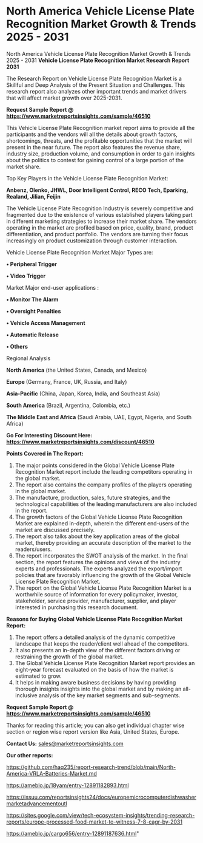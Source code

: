 # North America Vehicle License Plate Recognition Market Growth & Trends 2025 - 2031
North America Vehicle License Plate Recognition Market Growth & Trends 2025 - 2031
<strong>Vehicle License Plate Recognition Market Research Report 2031</strong>

The Research Report on Vehicle License Plate Recognition Market is a Skillful and Deep Analysis of the Present Situation and Challenges. This research report also analyzes other important trends and market drivers that will affect market growth over 2025-2031.

<strong>Request Sample Report @ <a href=https://www.marketreportsinsights.com/sample/46510>https://www.marketreportsinsights.com/sample/46510</a></strong>

This Vehicle License Plate Recognition market report aims to provide all the participants and the vendors will all the details about growth factors, shortcomings, threats, and the profitable opportunities that the market will present in the near future. The report also features the revenue share, industry size, production volume, and consumption in order to gain insights about the politics to contest for gaining control of a large portion of the market share.

Top Key Players in the Vehicle License Plate Recognition Market:

<strong>Anbenz, Olenko, JHWL, Door Intelligent Control, RECO Tech, Eparking, Realand, Jilian, Feijin</strong>

The Vehicle License Plate Recognition Industry is severely competitive and fragmented due to the existence of various established players taking part in different marketing strategies to increase their market share. The vendors operating in the market are profiled based on price, quality, brand, product differentiation, and product portfolio. The vendors are turning their focus increasingly on product customization through customer interaction.

Vehicle License Plate Recognition Market Major Types are:

<strong>•  Peripheral Trigger

•  Video Trigger</strong>

Market Major end-user applications :

<strong>•  Monitor The Alarm

•  Oversight Penalties

•  Vehicle Access Management

•  Automatic Release

•  Others</strong>

Regional Analysis

</u><strong><b>North America</b></strong> (the United States, Canada, and Mexico)

<strong><b>Europe </b></strong>(Germany, France, UK, Russia, and Italy)

<strong><b>Asia-Pacific</b></strong> (China, Japan, Korea, India, and Southeast Asia)

<strong><b>South America</b></strong> (Brazil, Argentina, Colombia, etc.)

<strong><b>The Middle East and Africa</b></strong> (Saudi Arabia, UAE, Egypt, Nigeria, and South Africa)

<strong>Go For Interesting Discount Here: <a href=https://www.marketreportsinsights.com/discount/46510>https://www.marketreportsinsights.com/discount/46510</a></strong>

<strong>Points Covered in The Report:</strong>
<ol>
  <li>The major points considered in the Global Vehicle License Plate Recognition Market report include the leading competitors operating in the global market.</li>
  <li>The report also contains the company profiles of the players operating in the global market.</li>
  <li>The manufacture, production, sales, future strategies, and the technological capabilities of the leading manufacturers are also included in the report.</li>
  <li>The growth factors of the Global Vehicle License Plate Recognition Market are explained in-depth, wherein the different end-users of the market are discussed precisely.</li>
  <li>The report also talks about the key application areas of the global market, thereby providing an accurate description of the market to the readers/users.</li>
  <li>The report incorporates the SWOT analysis of the market. In the final section, the report features the opinions and views of the industry experts and professionals. The experts analyzed the export/import policies that are favorably influencing the growth of the Global Vehicle License Plate Recognition Market.</li>
  <li>The report on the Global Vehicle License Plate Recognition Market is a worthwhile source of information for every policymaker, investor, stakeholder, service provider, manufacturer, supplier, and player interested in purchasing this research document.</li>
</ol>
<strong>Reasons for Buying Global Vehicle License Plate Recognition Market Report:</strong>

<ol>
  <li>The report offers a detailed analysis of the dynamic competitive landscape that keeps the reader/client well ahead of the competitors.</li>
  <li>It also presents an in-depth view of the different factors driving or restraining the growth of the global market.</li>
  <li>The Global Vehicle License Plate Recognition Market report provides an eight-year forecast evaluated on the basis of how the market is estimated to grow.</li>
  <li>It helps in making aware business decisions by having providing thorough insights insights into the global market and by making an all-inclusive analysis of the key market segments and sub-segments.</li>
</ol>
<strong>Request Sample Report @ <a href=https://www.marketreportsinsights.com/sample/46510>https://www.marketreportsinsights.com/sample/46510</a></strong>


Thanks for reading this article; you can also get individual chapter wise section or region wise report version like Asia, United States, Europe.

<strong>Contact Us:</strong>
sales@marketreportsinsights.com

<strong>Our other reports:</strong>

<a href=https://github.com/haq235/report-research-trend/blob/main/North-America-VRLA-Batteries-Market.md>https://github.com/haq235/report-research-trend/blob/main/North-America-VRLA-Batteries-Market.md</a>

<a href=https://ameblo.jp/18yam/entry-12891182893.html>https://ameblo.jp/18yam/entry-12891182893.html</a>

<a href=https://issuu.com/reportsinsights24/docs/europemicrocomputerdishwashermarketadvancementoutl>https://issuu.com/reportsinsights24/docs/europemicrocomputerdishwashermarketadvancementoutl</a>

<a href=https://sites.google.com/view/tech-ecosystem-insights/trending-research-reports/europe-processed-food-market-to-witness-7-8-cagr-by-2031>https://sites.google.com/view/tech-ecosystem-insights/trending-research-reports/europe-processed-food-market-to-witness-7-8-cagr-by-2031</a>

<a href=https://ameblo.jp/cargo656/entry-12891187636.html>https://ameblo.jp/cargo656/entry-12891187636.html</a>"
